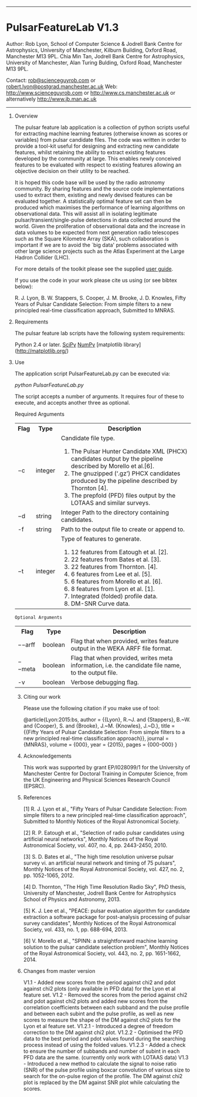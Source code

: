******************************************************************************************

# PulsarFeatureLab V1.3

Author: Rob Lyon, School of Computer Science & Jodrell Bank Centre for Astrophysics,
		University of Manchester, Kilburn Building, Oxford Road, Manchester M13 9PL.
		Chia Min Tan, Jodrell Bank Centre for Astrophysics, University of Manchester,
		Alan Turing Bulding, Oxford Road, Manchester M13 9PL.

Contact:	rob@scienceguyrob.com or robert.lyon@postgrad.manchester.ac.uk
Web:		http://www.scienceguyrob.com or http://www.cs.manchester.ac.uk
			or alternatively http://www.jb.man.ac.uk
******************************************************************************************

1. Overview

	The pulsar feature lab application is a collection of python scripts useful for
	extracting machine learning features (otherwise known as scores or variables) from
	pulsar candidate files. The code was written in order to provide a tool-kit useful
	for designing and extracting new candidate features, whilst retaining the ability to
	extract existing features developed by the community at large. This enables newly
	conceived features to be evaluated with respect to existing features allowing an
	objective decision on their utility to be reached.
	
	It is hoped this code base will be used by the radio astronomy community. By sharing
	features and the source code implementations used to extract them, existing and newly
	devised features can be evaluated together. A statistically optimal feature set can
	then be produced which maximises the performance of learning algorithms on observational
	data. This will assist all in isolating legitimate pulsar/transient/single-pulse
	detections in data collected around the world. Given the proliferation of observational
	data and the increase in data volumes to be expected from next generation radio telescopes
	such as the Square Kilometre Array (SKA), such collaboration is important if we are to
	avoid the `big data' problems associated with other large science projects such as the
	Atlas Experiment at the Large Hadron Collider (LHC).
	
	For more details of the toolkit please see the supplied [user guide](PFLDocumentation.pdf). 
	
	If you use the code in your work please cite us using (or see bibtex below):
	
	R. J. Lyon, B. W. Stappers, S. Cooper, J. M. Brooke, J. D. Knowles, Fifty Years of Pulsar
	Candidate Selection: From simple filters to a new principled real-time classification approach,
	Submitted to MNRAS.

2. Requirements

	The pulsar feature lab scripts have the following system requirements:
	
	Python 2.4 or later.
	[SciPy](http://www.scipy.org/)
	[NumPy](http://www.numpy.org/)
	[matplotlib library] (http://matplotlib.org/)
	
2. Use
	
	The application script PulsarFeatureLab.py can be executed via:
	
	<i>python PulsarFeatureLab.py</i>
	
	The script accepts a number of arguments. It requires four of these to execute, and accepts
	another three as optional.
	
	Required Arguments
	
	<table>
  <tr>
    <th>Flag</th>
    <th>Type</th>
    <th>Description</th>
  </tr>
  <tr>
    <td>−c</td>
    <td>integer</td>
    <td>Candidate file type.
    <ol>
    	<li>The Pulsar Hunter Candidate XML (PHCX) candidates output by the pipeline described by Morello et al.[6].</li>
    	<li>The gnuzipped (‘.gz’) PHCX candidates produced by the pipeline described by Thornton [4].</li>
    	<li>The prepfold (PFD) files output by the LOTAAS and similar surveys.</li>
    </ol>
    </td>
  </tr>
  <tr>
    <td>−d</td>
    <td>string</td>
    <td>Integer Path to the directory containing candidates.</td>
  </tr>
  <tr>
    <td>-f</td>
    <td>string</td>
    <td>Path to the output file to create or append to.</td>
  </tr>
  <tr>
    <td>−t</td>
    <td>integer</td>
    <td>Type of features to generate.
    <ol>
    	<li>12 features from Eatough et al. [2].</li>
    	<li>22 features from Bates et al. [3].</li>
    	<li>22 features from Thornton. [4].</li>
    	<li>6 features from Lee et al. [5].</li>
    	<li>6 features from Morello et al. [6].</li>
    	<li>8 features from Lyon et al. [1].</li>
    	<li>Integrated (folded) profile data.</li>
    	<li>DM-SNR Curve data.</li>
    </ol>
    </td>
  </tr>
</table>

	Optional Arguments

<table>
  <tr>
    <th>Flag</th>
    <th>Type</th>
    <th>Description</th>
  </tr>
  <tr>
    <td>−−arff</td>
    <td>boolean</td>
    <td>Flag that when provided, writes feature output in the WEKA ARFF file format.</td>
  </tr>
  <tr>
    <td>−−meta</td>
    <td>boolean</td>
    <td>Flag that when provided, writes meta information, i.e. the candidate file name, to the output file.</td>
  </tr>
  <tr>
    <td>-v</td>
    <td>boolean</td>
    <td>Verbose debugging flag.</td>
  </tr>
</table>
	
3. Citing our work

	Please use the following citation if you make use of tool:
	
	@article{Lyon:2015:bs,
	author    = {{Lyon}, R.~J. and {Stappers}, B.~W. and {Cooper}, S. and {Brooke}, J.~M. {Knowles}, J.~D.},
	title     = {{Fifty Years of Pulsar Candidate Selection: From simple filters to a new principled real-time classification approach}},
	journal   = {MNRAS},
	volume    = {000},
	year      = {2015},
	pages     = {000-000}
	}
	
4. Acknowledgements

	This work was supported by grant EP/I028099/1 for the University of Manchester Centre for
	Doctoral Training in Computer Science, from the UK Engineering and Physical Sciences Research
	Council (EPSRC).
	
6. References

	[1] R. J. Lyon et al., "Fifty Years of Pulsar Candidate Selection: From simple filters to a new
		principled real-time classification approach", Submitted to Monthly Notices of the Royal 
		Astronomical Society.
		
	[2] R. P. Eatough et al., "Selection of radio pulsar candidates using artificial neural networks",
		Monthly Notices of the Royal Astronomical Society, vol. 407, no. 4, pp. 2443-2450, 2010.
		
	[3] S. D. Bates et al., "The high time resolution universe pulsar survey vi. an artificial neural
		network and timing of 75 pulsars", Monthly Notices of the Royal Astronomical Society, vol. 427,
		no. 2, pp. 1052-1065, 2012.

	[4] D. Thornton, "The High Time Resolution Radio Sky", PhD thesis, University of Manchester,
		Jodrell Bank Centre for Astrophysics School of Physics and Astronomy, 2013.
		
	[5] K. J. Lee et al., "PEACE: pulsar evaluation algorithm for candidate extraction a software package
		for post-analysis processing of pulsar survey candidates", Monthly Notices of the Royal Astronomical
		Society, vol. 433, no. 1, pp. 688-694, 2013.
		
	[6] V. Morello et al., "SPINN: a straightforward machine learning solution to the pulsar candidate
		selection problem", Monthly Notices of the Royal Astronomical Society, vol. 443, no. 2,
		pp. 1651-1662, 2014.

7. Changes from master version

    V1.1   - Added new scores from the period against chi2 and pdot against chi2 plots (only available in PFD data)
             for the Lyon et al feature set.
    V1.2   - Removed the scores from the period against chi2 and pdot against chi2 plots and added new scores from
             the correlation coefficients between each subband and the pulse profile and between each subint and
             the pulse profile, as well as new scores to measure the shape of the DM against chi2 plots for the
             Lyon et al feature set.
    V1.2.1 - Introduced a degree of freedom correction to the DM against chi2 plot.
    V1.2.2 - Optimised the PFD data to the best period and pdot values found during the searching process instead
             of using the folded values.
    V1.2.3 - Added a check to ensure the number of subbands and number of subint in each PFD data are the same.
             (currently only work with LOTAAS data)
    V1.3   - Introduced a new method to calculate the signal to noise ratio (SNR) of the pulse profile using boxcar
             convolution of various size to search for the on-pulse region of the profile. The DM against chi2
             plot is replaced by the DM against SNR plot while calculating the scores.